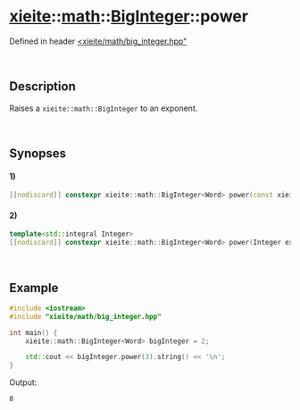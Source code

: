 # [xieite](../../../../../xieite.md)\:\:[math](../../../../../math.md)\:\:[BigInteger<Word>](../../../big_integer.md)\:\:power
Defined in header [<xieite/math/big_integer.hpp"](../../../../../../include/xieite/math/big_integer.hpp)

&nbsp;

## Description
Raises a `xieite::math::BigInteger` to an exponent.

&nbsp;

## Synopses
#### 1)
```cpp
[[nodiscard]] constexpr xieite::math::BigInteger<Word> power(const xieite::math::BigInteger<Word>& exponent) const;
```
#### 2)
```cpp
template<std::integral Integer>
[[nodiscard]] constexpr xieite::math::BigInteger<Word> power(Integer exponent) const;
```

&nbsp;

## Example
```cpp
#include <iostream>
#include "xieite/math/big_integer.hpp"

int main() {
    xieite::math::BigInteger<Word> bigInteger = 2;

    std::cout << bigInteger.power(3).string() << '\n';
}
```
Output:
```
8
```
